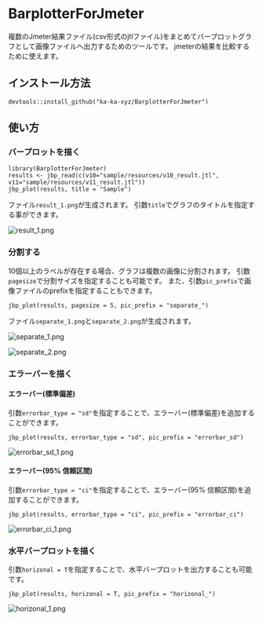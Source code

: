# BarplotterForJmeter

複数のJmeter結果ファイル(csv形式のjtlファイル)をまとめてバープロットグラフとして画像ファイルへ出力するためのツールです。
jmeterの結果を比較するために使えます。

## インストール方法

```
devtools::install_github("ka-ka-xyz/BarplotterForJmeter")
```


## 使い方

### バープロットを描く

```
library(BarplotterForJmeter)
results <- jbp_read(c(v10="sample/resources/v10_result.jtl", v11="sample/resources/v11_result.jtl"))
jbp_plot(results, title = "Sample")
```

ファイル`result_1.png`が生成されます。
引数`title`でグラフのタイトルを指定する事ができます。

![result_1.png](readme_resource/result_1.png)

### 分割する

10個以上のラベルが存在する場合、グラフは複数の画像に分割されます。
引数`pagesize`で分割サイズを指定することも可能です。
また、引数`pic_prefix`で画像ファイルのprefixを指定することもできます。

```
jbp_plot(results, pagesize = 5, pic_prefix = "separate_")
```

ファイル`separate_1.png`と`separate_2.png`が生成されます。

![separate_1.png](readme_resource/separate_1.png)

![separate_2.png](readme_resource/separate_2.png)


### エラーバーを描く

#### エラーバー(標準偏差)

引数`errorbar_type = "sd"`を指定することで、エラーバー(標準偏差)を追加することができます。

```
jbp_plot(results, errorbar_type = "sd", pic_prefix = "errorbar_sd")
```

![errorbar_sd_1.png](readme_resource/errorbar_sd_1.png)

#### エラーバー(95% 信頼区間)

引数`errorbar_type = "ci"`を指定することで、エラーバー(95% 信頼区間)を追加することができます。

```
jbp_plot(results, errorbar_type = "ci", pic_prefix = "errorbar_ci")
```

![errorbar_ci_1.png](readme_resource/errorbar_ci_1.png)

### 水平バープロットを描く

引数`horizonal = T`を指定することで、水平バープロットを出力することも可能です。

```
jbp_plot(results, horizonal = T, pic_prefix = "horizonal_")
```

![horizonal_1.png](readme_resource/horizonal_1.png)
